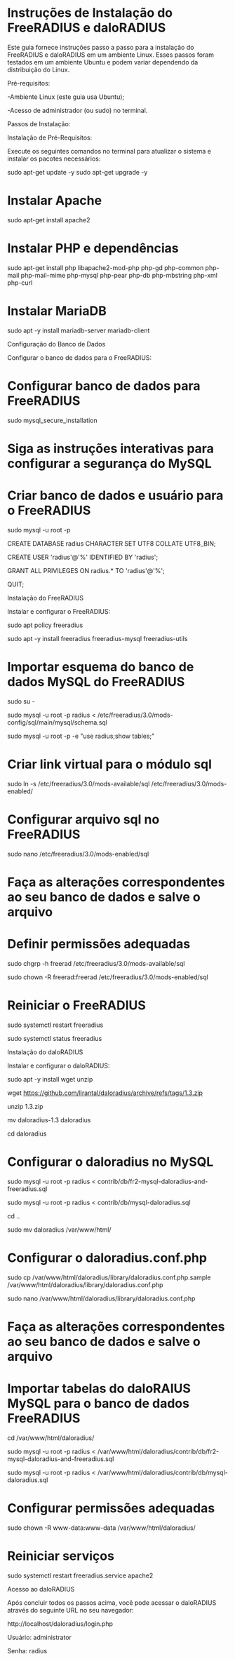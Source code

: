 # Instruções de Instalação do FreeRADIUS e daloRADIUS

Este guia fornece instruções passo a passo para a instalação do FreeRADIUS e daloRADIUS em um ambiente Linux. Esses passos foram testados em um ambiente Ubuntu e podem variar dependendo da distribuição do Linux.

Pré-requisitos:

-Ambiente Linux (este guia usa Ubuntu);

-Acesso de administrador (ou sudo) no terminal.

Passos de Instalação:

Instalação de Pré-Requisitos:

Execute os seguintes comandos no terminal para atualizar o sistema e instalar os pacotes necessários:

sudo apt-get update -y
sudo apt-get upgrade -y

# Instalar Apache
sudo apt-get install apache2

# Instalar PHP e dependências
sudo apt-get install php libapache2-mod-php php-gd php-common php-mail php-mail-mime php-mysql php-pear php-db php-mbstring php-xml php-curl

# Instalar MariaDB
sudo apt -y install mariadb-server mariadb-client

Configuração do Banco de Dados

Configurar o banco de dados para o FreeRADIUS:

# Configurar banco de dados para FreeRADIUS
sudo mysql_secure_installation

# Siga as instruções interativas para configurar a segurança do MySQL

# Criar banco de dados e usuário para o FreeRADIUS
sudo mysql -u root -p

CREATE DATABASE radius CHARACTER SET UTF8 COLLATE UTF8_BIN;

CREATE USER 'radius'@'%' IDENTIFIED BY 'radius';

GRANT ALL PRIVILEGES ON radius.* TO 'radius'@'%';

QUIT;

Instalação do FreeRADIUS

Instalar e configurar o FreeRADIUS:

sudo apt policy freeradius

sudo apt -y install freeradius freeradius-mysql freeradius-utils

# Importar esquema do banco de dados MySQL do FreeRADIUS
sudo su -

sudo mysql -u root -p radius < /etc/freeradius/3.0/mods-config/sql/main/mysql/schema.sql

sudo mysql -u root -p -e "use radius;show tables;"

# Criar link virtual para o módulo sql

sudo ln -s /etc/freeradius/3.0/mods-available/sql /etc/freeradius/3.0/mods-enabled/

# Configurar arquivo sql no FreeRADIUS

sudo nano /etc/freeradius/3.0/mods-enabled/sql

# Faça as alterações correspondentes ao seu banco de dados e salve o arquivo

# Definir permissões adequadas

sudo chgrp -h freerad /etc/freeradius/3.0/mods-available/sql

sudo chown -R freerad:freerad /etc/freeradius/3.0/mods-enabled/sql

# Reiniciar o FreeRADIUS

sudo systemctl restart freeradius

sudo systemctl status freeradius

Instalação do daloRADIUS

Instalar e configurar o daloRADIUS:

sudo apt -y install wget unzip

wget https://github.com/lirantal/daloradius/archive/refs/tags/1.3.zip

unzip 1.3.zip

mv daloradius-1.3 daloradius

cd daloradius

# Configurar o daloradius no MySQL

sudo mysql -u root -p radius < contrib/db/fr2-mysql-daloradius-and-freeradius.sql 

sudo mysql -u root -p radius < contrib/db/mysql-daloradius.sql

cd ..

sudo mv daloradius /var/www/html/

# Configurar o daloradius.conf.php

sudo cp /var/www/html/daloradius/library/daloradius.conf.php.sample /var/www/html/daloradius/library/daloradius.conf.php

sudo nano /var/www/html/daloradius/library/daloradius.conf.php

# Faça as alterações correspondentes ao seu banco de dados e salve o arquivo

# Importar tabelas do daloRAIUS MySQL para o banco de dados FreeRADIUS

cd /var/www/html/daloradius/

sudo mysql -u root -p radius < /var/www/html/daloradius/contrib/db/fr2-mysql-daloradius-and-freeradius.sql

sudo mysql -u root -p radius < /var/www/html/daloradius/contrib/db/mysql-daloradius.sql

# Configurar permissões adequadas
sudo chown -R www-data:www-data /var/www/html/daloradius/

# Reiniciar serviços
sudo systemctl restart freeradius.service apache2

Acesso ao daloRADIUS

Após concluir todos os passos acima, você pode acessar o daloRADIUS através do seguinte URL no seu navegador:

http://localhost/daloradius/login.php

Usuário: administrator

Senha: radius

